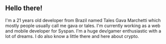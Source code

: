 ## Hello there! 

I'm a 21 years old developer from Brazil named Tales Gava Marchetti which mostly people usually call me gava or tales. I'm currently working as a web and mobile developer for Syspan. I'm a huge dev/gamer enthusiastic with a lot of dreams. I do also know a little there and here about crypto.
